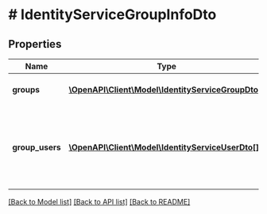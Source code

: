 # # IdentityServiceGroupInfoDto

## Properties

Name | Type | Description | Notes
------------ | ------------- | ------------- | -------------
**groups** | [**\OpenAPI\Client\Model\IdentityServiceGroupDto[]**](IdentityServiceGroupDto.md) | An array of group objects. | [optional]
**group_users** | [**\OpenAPI\Client\Model\IdentityServiceUserDto[]**](IdentityServiceUserDto.md) | An array that contains all users that are member in one of the groups. | [optional]

[[Back to Model list]](../../README.md#models) [[Back to API list]](../../README.md#endpoints) [[Back to README]](../../README.md)
